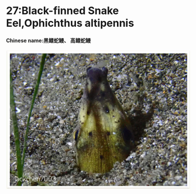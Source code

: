 # 27:Black-finned Snake Eel,Ophichthus altipennis

#### Chinese name:黑鳍蛇鳗、 高鳍蛇鳗

![](../../.gitbook/assets/black-finned-snake-eel.jpg)

